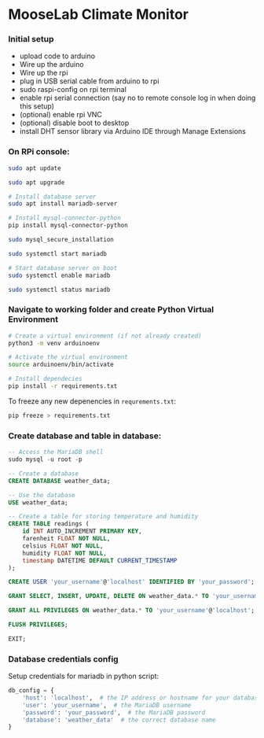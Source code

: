 # MooseLab Climate Monitor

### Initial setup

- upload code to arduino
- Wire up the arduino
- Wire up the rpi
- plug in USB serial cable from arduino to rpi
- sudo raspi-config on rpi terminal
- enable rpi serial connection (say no to remote console log in when doing this setup)
- (optional) enable rpi VNC
- (optional) disable boot to desktop
- install DHT sensor library via Arduino IDE through Manage Extensions

### On RPi console:
``` bash
sudo apt update

sudo apt upgrade

# Install database server
sudo apt install mariadb-server

# Install mysql-connector-python
pip install mysql-connector-python

sudo mysql_secure_installation

sudo systemctl start mariadb

# Start database server on boot
sudo systemctl enable mariadb

sudo systemctl status mariadb
```
### Navigate to working folder and create Python Virtual Environment

``` bash
# Create a virtual environment (if not already created)
python3 -m venv arduinoenv

# Activate the virtual environment
source arduinoenv/bin/activate

# Install dependecies
pip install -r requirements.txt
```

To freeze any new depenencies in `requrements.txt`:

``` bash
pip freeze > requirements.txt
```

### Create database and table in database:

``` sql
-- Access the MariaDB shell
sudo mysql -u root -p

-- Create a database
CREATE DATABASE weather_data;

-- Use the database
USE weather_data;

-- Create a table for storing temperature and humidity
CREATE TABLE readings (
    id INT AUTO_INCREMENT PRIMARY KEY,
    farenheit FLOAT NOT NULL,
    celsius FLOAT NOT NULL,
    humidity FLOAT NOT NULL,
    timestamp DATETIME DEFAULT CURRENT_TIMESTAMP
);

CREATE USER 'your_username'@'localhost' IDENTIFIED BY 'your_password';

GRANT SELECT, INSERT, UPDATE, DELETE ON weather_data.* TO 'your_username'@'localhost';

GRANT ALL PRIVILEGES ON weather_data.* TO 'your_username'@'localhost';

FLUSH PRIVILEGES;

EXIT;
```

### Database credentials config

Setup credentials for mariadb in python script:

``` python
db_config = {
    'host': 'localhost',  # the IP address or hostname for your database server
    'user': 'your_username',  # the MariaDB username
    'password': 'your_password',  # the MariaDB password
    'database': 'weather_data'  # the correct database name
}
```
